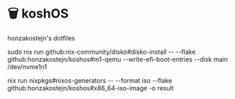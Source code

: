 # 🗑️ koshOS
honzakostejn's dotfiles

sudo nix run github:nix-community/disko#disko-install -- --flake github:honzakostejn/koshos#m1-qemu --write-efi-boot-entries --disk main /dev/nvme1n1

nix run nixpkgs#nixos-generators -- --format iso --flake github:honzakostejn/koshos#x86_64-iso-image -o result